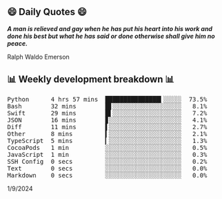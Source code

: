 ## 😄 Daily Quotes 😄

_**A man is relieved and gay when he has put his heart into his work and done his best but what he has said or done otherwise shall give him no peace.**_

Ralph Waldo Emerson



## 📊 Weekly development breakdown 📊

<pre>Python      4 hrs 57 mins  ███████████████▍░░░░░  73.5%
Bash        32 mins        █▋░░░░░░░░░░░░░░░░░░░   8.1%
Swift       29 mins        █▌░░░░░░░░░░░░░░░░░░░   7.2%
JSON        16 mins        ▊░░░░░░░░░░░░░░░░░░░░   4.1%
Diff        11 mins        ▌░░░░░░░░░░░░░░░░░░░░   2.7%
Other       8 mins         ▍░░░░░░░░░░░░░░░░░░░░   2.1%
TypeScript  5 mins         ▎░░░░░░░░░░░░░░░░░░░░   1.3%
CocoaPods   1 min          ░░░░░░░░░░░░░░░░░░░░░   0.5%
JavaScript  1 min          ░░░░░░░░░░░░░░░░░░░░░   0.3%
SSH Config  0 secs         ░░░░░░░░░░░░░░░░░░░░░   0.2%
Text        0 secs         ░░░░░░░░░░░░░░░░░░░░░   0.0%
Markdown    0 secs         ░░░░░░░░░░░░░░░░░░░░░   0.0%</pre>

1/9/2024